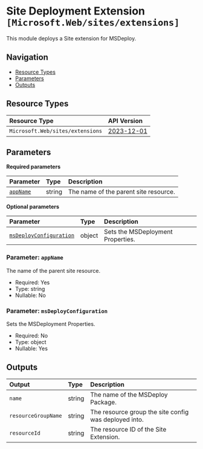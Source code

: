 # Site Deployment Extension  `[Microsoft.Web/sites/extensions]`

This module deploys a Site extension for MSDeploy.

## Navigation

- [Resource Types](#Resource-Types)
- [Parameters](#Parameters)
- [Outputs](#Outputs)

## Resource Types

| Resource Type | API Version |
| :-- | :-- |
| `Microsoft.Web/sites/extensions` | [2023-12-01](https://learn.microsoft.com/en-us/azure/templates/Microsoft.Web/2023-12-01/sites/extensions) |

## Parameters

**Required parameters**

| Parameter | Type | Description |
| :-- | :-- | :-- |
| [`appName`](#parameter-appname) | string | The name of the parent site resource. |

**Optional parameters**

| Parameter | Type | Description |
| :-- | :-- | :-- |
| [`msDeployConfiguration`](#parameter-msdeployconfiguration) | object | Sets the MSDeployment Properties. |

### Parameter: `appName`

The name of the parent site resource.

- Required: Yes
- Type: string
- Nullable: No

### Parameter: `msDeployConfiguration`

Sets the MSDeployment Properties.

- Required: No
- Type: object
- Nullable: Yes

## Outputs

| Output | Type | Description |
| :-- | :-- | :-- |
| `name` | string | The name of the MSDeploy Package. |
| `resourceGroupName` | string | The resource group the site config was deployed into. |
| `resourceId` | string | The resource ID of the Site Extension. |
